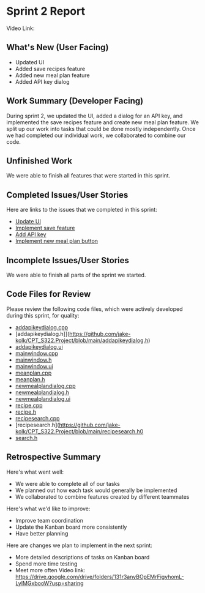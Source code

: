 # Sprint 2 Report

Video Link: 

## What's New (User Facing)
* Updated UI
* Added save recipes feature
* Added new meal plan feature 
* Added API key dialog 

## Work Summary (Developer Facing)
During sprint 2, we updated the UI, added a dialog for an API key, and implemented the save recipes feature and create new meal plan feature. We split up our work into tasks that could be done mostly independently. Once we had completed our individual work, we collaborated to combine our code. 

## Unfinished Work
We were able to finish all features that were started in this sprint.

## Completed Issues/User Stories
Here are links to the issues that we completed in this sprint:
* [Update UI](https://github.com/jake-kolk/CPT_S322.Project/issues/9)
* [Implement save feature](https://github.com/jake-kolk/CPT_S322.Project/issues/14)
* [Add API key](https://github.com/jake-kolk/CPT_S322.Project/issues/10)
* [Implement new meal plan button](https://github.com/jake-kolk/CPT_S322.Project/issues/12) 

## Incomplete Issues/User Stories
We were able to finish all parts of the sprint we started.

## Code Files for Review
Please review the following code files, which were actively developed during this
sprint, for quality:
* [addapikeydialog.cpp](https://github.com/jake-kolk/CPT_S322.Project/blob/main/addapikeydialog.cpp)
* [addapikeydialog.h]](https://github.com/jake-kolk/CPT_S322.Project/blob/main/addapikeydialog.h)
* [addapikeydialog.ui](https://github.com/jake-kolk/CPT_S322.Project/blob/main/addapikeydialog.ui)
* [mainwindow.cpp](https://github.com/jake-kolk/CPT_S322.Project/blob/main/mainwindow.cpp)
* [mainwindow.h](https://github.com/jake-kolk/CPT_S322.Project/blob/main/mainwindow.h)
* [mainwindow.ui](https://github.com/jake-kolk/CPT_S322.Project/blob/main/mainwindow.ui)
* [meanplan.cpp](https://github.com/jake-kolk/CPT_S322.Project/blob/main/mealplan.cpp)
* [meanplan.h](https://github.com/jake-kolk/CPT_S322.Project/blob/main/mealplan.h)
* [newmealplandialog.cpp](https://github.com/jake-kolk/CPT_S322.Project/blob/main/newmealplandialog.cpp)
* [newmealplandialog.h](https://github.com/jake-kolk/CPT_S322.Project/blob/main/newmealplandialog.h)
* [newmealplandialog.ui](https://github.com/jake-kolk/CPT_S322.Project/blob/main/newmealplandialog.ui)
* [recipe.cpp](https://github.com/jake-kolk/CPT_S322.Project/blob/main/recipe.cpp)
* [recipe.h](https://github.com/jake-kolk/CPT_S322.Project/blob/main/recipe.h)
* [recipesearch.cpp](https://github.com/jake-kolk/CPT_S322.Project/blob/main/recipesearch.cpp)
* [recipesearch.h](https://github.com/jake-kolk/CPT_S322.Project/blob/main/recipesearch.h0
* [search.h](https://github.com/jake-kolk/CPT_S322.Project/blob/main/search.h) 

## Retrospective Summary
Here's what went well:
* We were able to complete all of our tasks
* We planned out how each task would generally be implemented 
* We collaborated to combine features created by different teammates 

Here's what we'd like to improve:
* Improve team coordination 
* Update the Kanban board more consistently 
* Have better planning 

Here are changes we plan to implement in the next sprint:
* More detailed descriptions of tasks on Kanban board
* Spend more time testing
* Meet more often 
Video link: https://drive.google.com/drive/folders/131r3anyBOpEMrFigyhomL-LyIMGxbooW?usp=sharing
